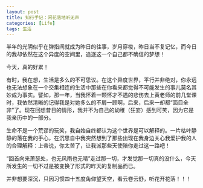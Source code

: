 ```yaml
---
layout: post
title: 知行手记：闲花落地听无声
categories: [Life]
tags: 生活
---
```


半年的光阴似乎在弹指间就成为昨日的往事，岁月穿梭，昨日当不复记忆，而今日的我却依然在这个异度的空间里，追逐这一个自己都不确信的梦想！

今天，真的好累！

有时，我在想，生活是多么的不可思议。在这个异度世界，平行并非绝对，你永远也无法想象在一个交集相连的生活中那些在你看来都觉得不可能发生的事儿莫名其妙成为事实。譬如，那一年，当我怀着一颗怀才不遇的悲伤去上黄老师的前几堂课时，我依然清晰的记得我是对她多么的不屑一顾啊，后来，后来一却都“面目全非”了。现在回想昔日的情形，我并不为自己的幼稚（狂妄）感到可笑，因为它是我亲历中的一部分。

生命不是一个荒谬的玩笑，我自始自终都认为这个世界是可以解释的。一片枯叶静静的落在我的手心，在沉思自中我突然想到了那些出现在我身边关心我爱护我的人的合理解释：上帝说，你太苦了，让我派那些天使陪你走过这一路吧！

“回首向来萧瑟处，也无风雨也无晴”走过那一切，才发觉那一切真的没什么，今天所发生的一切不过是被变换了形式的昨天的复制品而已。

并非想要深沉，只因习惯四十五度角仰望天空，看云卷云舒，听花开花落！！！
